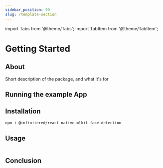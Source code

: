 ```yaml
---
sidebar_position: 99
slug: /template-section
---
```


import Tabs from '@theme/Tabs';
import TabItem from '@theme/TabItem';

# Getting Started

## About

Short description of the package, and what it's for

## Running the example App

## Installation

```bash npm2yarn
npm i @infinitered/react-native-mlkit-face-detection
```

## Usage

```tsx

```

## Conclusion
